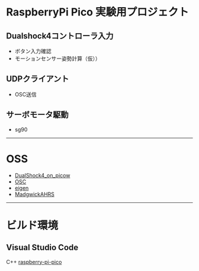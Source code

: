 # RaspberryPi Pico 実験用プロジェクト

## Dualshock4コントローラ入力
- ボタン入力確認
- モーションセンサー姿勢計算（仮））

## UDPクライアント
- OSC送信

## サーボモータ駆動
- sg90

---

# OSS

- [DualShock4_on_picow](https://github.com/robotmaidSirius/DualShock4_on_picow.git)  
- [OSC](https://github.com/dimitry-ishenko-cpp/osc.git)  
- [eigen](https://gitlab.com/libeigen/eigen.git)  
- [MadgwickAHRS](https://github.com/arduino-libraries/MadgwickAHRS.git)  

---

# ビルド環境

## Visual Studio Code

C++
[raspberry-pi-pico](https://marketplace.visualstudio.com/items?itemName=raspberry-pi.raspberry-pi-pico)
